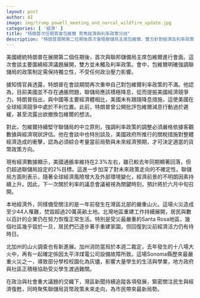 ```yaml
---
layout: post
author: AI
image: img/trump_powell_meeting_and_norcal_wildfire_update.jpg
categories: [ '經濟' ]
title: "特朗普次任期首會包維爾 聚焦經濟與利率政策分歧"
description: "特朗普展開第二任期後首次會晤聯儲局主席包維爾，雙方針對經濟及利率政策發生分歧，包維爾堅持政策獨立，中立評估降息與通脹狀況，背景下美國通脹率仍高於目標，加上中美經濟較勁與本地山火災後重建交織，灣區新聞聚焦關注經濟、民生與貨幣政策未來走向。"
---
```

美國總統特朗普在展開第二個任期後，首次與聯邦儲備局主席包維爾進行會面。這次會談主要圍繞經濟議題展開，雙方並未觸及利率政策。會中，包維爾明確強調聯儲局的政策制定需保持獨立性，不受任何政治壓力影響。

據知情官員透露，特朗普在會談期間再次重申自己對包維爾利率政策的不滿。他認為，目前美國並不存在通脹問題，聯儲局應該積極降息，從而提振美國經濟競爭力。特朗普指出，與中國等主要經濟體相比，美國未有跟隨降息措施，這使美國在全球經濟競爭中處於不利位置。此前，特朗普曾公開批評包維爾減息行動過於遲緩，甚至流露出欲撤換包維爾的想法。

對此，包維爾持續堅守聯儲局的中立原則，強調利率政策的調整必須嚴格依據客觀數據與經濟現狀評估。他在會談中也特別談及，美國政府所推行的關稅措施對整體經濟造成的衝擊，認為必須綜合考量當前局勢與未來經濟預期，才可決定適當的貨幣政策方向。

現有經濟數據顯示，美國通脹率維持在2.3%左右，雖已較去年同期顯著回落，但仍超過聯儲局設定的2%目標。這進一步加深了對未來政策走向的不確定性。聯儲局方面則表示，隨著全球經濟風險增大及外部環境變化，經濟前景的不明朗因素持續上升。因此，下一次關於利率的議息會議被視為關鍵時刻，預計將於六月中旬召開。

本地經濟外，同樣備受關注的是一年前發生在灣區北部的嚴重山火。這場火災造成至少44人罹難，焚毀超過20萬英畝土地。北灣地區重建工作持續展開，居民與數以百計的企業仍在努力恢復正常生活。特別是受災最嚴重的Santa Rosa地區，幾個社區幾乎毀於一旦，居民們已逐步著手重建家園，但回復到災前經濟活力仍有待時日。

北加州的山火調查也有新進展。加州消防當局於本週二裁定，去年發生的十八場大火中，再有一起確定係因太平洋煤電公司設備故障所致。這場Sonoma縣歷來最嚴重火災之一，導致部分學校校園化為灰燼，影響大量學生的生活與學業，地方政府與社區正積極協助受災學生渡過難關。

在政治與社會重大議題的交織下，灣區新聞持續追蹤各項發展，緊密關注民生與經濟復甦，同時聚焦聯儲局貨幣政策未來走向，為市民帶來最新局勢。